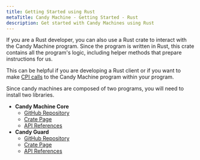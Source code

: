 ```yaml
---
title: Getting Started using Rust
metaTitle: Candy Machine - Getting Started - Rust
description: Get started with Candy Machines using Rust
---
```


If you are a Rust developer, you can also use a Rust crate to interact with the Candy Machine program. Since the program is written in Rust, this crate contains all the program's logic, including helper methods that prepare instructions for us.

This can be helpful if you are developing a Rust client or if you want to make [CPI calls](https://solanacookbook.com/references/programs.html#how-to-do-cross-program-invocation) to the Candy Machine program within your program.

Since candy machines are composed of two programs, you will need to install two libraries.

- **Candy Machine Core**
  - [GitHub Repository](https://github.com/metaplex-foundation/mpl-candy-machine/tree/main/programs/candy-machine-core)
  - [Crate Page](https://crates.io/crates/mpl-candy-machine-core)
  - [API References](https://docs.rs/mpl-candy-machine-core/0.1.0/mpl_candy_machine_core/)
- **Candy Guard**
  - [GitHub Repository](https://github.com/metaplex-foundation/mpl-candy-machine/tree/main/programs/candy-guard)
  - [Crate Page](https://crates.io/crates/mpl-candy-guard)
  - [API References](https://docs.rs/mpl-candy-guard/0.1.0/mpl_candy_guard/)
